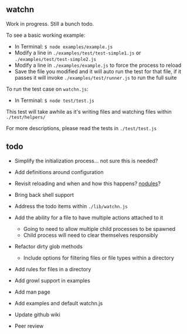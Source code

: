 ## watchn ##

Work in progress. Still a bunch todo.

To see a basic working example:

* In Terminal: `$ node examples/example.js`
* Modify a line in `./examples/test/test-simple1.js` or `./examples/test/test-simple2.js`
* Modify a line in `./examples/example.js` to force the process to reload
* Save the file you modified and it will auto run the test for that file, if it passes it will invoke `./examples/test/runner.js` to run the full suite

To run the test case on `watchn.js`:

* In Terminal: `$ node test/test.js`

This test will take awhile as it's writing files and watching files within `./test/helpers/`

For more descriptions, please read the tests in `./test/test.js`

## todo ##

* Simplify the initialization process... not sure this is needed?
* Add definitions around configuration
* Revisit reloading and when and how this happens? [nodules][nodules]?
* Bring back shell support
* Address the todo items within `./lib/watchn.js`

* Add the ability for a file to have multiple actions attached to it
  * Going to need to allow multiple child processes to be spawned
  * Child process will need to clear themselves responsibly
* Refactor dirty glob methods
  * Include options for filtering files or file types within a directory
* Add rules for files in a directory
* Add growl support in examples
* Add man page
* Add examples and default watchn.js
* Update github wiki
* Peer review


[nodules]: http://github.com/kriszyp/nodules